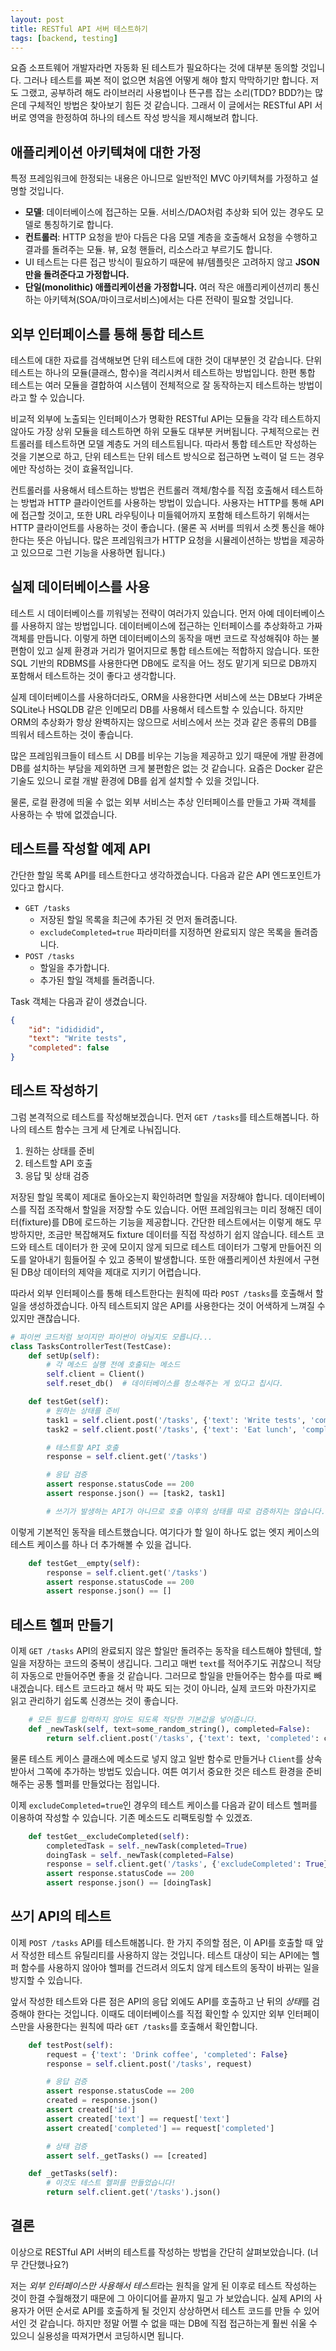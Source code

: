 ```yaml
---
layout: post
title: RESTful API 서버 테스트하기
tags: [backend, testing]
---
```



요즘 소프트웨어 개발자라면 자동화 된 테스트가 필요하다는 것에 대부분 동의할 것입니다. 그러나 테스트를 짜본 적이 없으면 처음엔 어떻게 해야 할지 막막하기만 합니다. 저도 그랬고, 공부하려 해도 라이브러리 사용법이나 뜬구름 잡는 소리(TDD? BDD?)는 많은데 구체적인 방법은 찾아보기 힘든 것 같습니다. 그래서 이 글에서는 RESTful API 서버로 영역을 한정하여 하나의 테스트 작성 방식을 제시해보려 합니다.


## 애플리케이션 아키텍쳐에 대한 가정

특정 프레임워크에 한정되는 내용은 아니므로 일반적인 MVC 아키텍쳐를 가정하고 설명할 것입니다.

* **모델**: 데이터베이스에 접근하는 모듈. 서비스/DAO처럼 추상화 되어 있는 경우도 모델로 통칭하기로 합니다.
* **컨트롤러**: HTTP 요청을 받아 다듬은 다음 모델 계층을 호출해서 요청을 수행하고 결과를 돌려주는 모듈. 뷰, 요청 핸들러, 리소스라고 부르기도 합니다.
* UI 테스트는 다른 접근 방식이 필요하기 때문에 뷰/템플릿은 고려하지 않고 **JSON만을 돌려준다고 가정합니다.**
* **단일(monolithic) 애플리케이션을 가정합니다.** 여러 작은 애플리케이션끼리 통신하는 아키텍쳐(SOA/마이크로서비스)에서는 다른 전략이 필요할 것입니다.


## 외부 인터페이스를 통해 통합 테스트

테스트에 대한 자료를 검색해보면 단위 테스트에 대한 것이 대부분인 것 같습니다. 단위 테스트는 하나의 모듈(클래스, 함수)을 격리시켜서 테스트하는 방법입니다. 한편 통합 테스트는 여러 모듈을 결합하여 시스템이 전체적으로 잘 동작하는지 테스트하는 방법이라고 할 수 있습니다.

비교적 외부에 노출되는 인터페이스가 명확한 RESTful API는 모듈을 각각 테스트하지 않아도 가장 상위 모듈을 테스트하면 하위 모듈도 대부분 커버됩니다. 구체적으로는 컨트롤러를 테스트하면 모델 계층도 거의 테스트됩니다. 따라서 통합 테스트만 작성하는 것을 기본으로 하고, 단위 테스트는 단위 테스트 방식으로 접근하면 노력이 덜 드는 경우에만 작성하는 것이 효율적입니다.

컨트롤러를 사용해서 테스트하는 방법은 컨트롤러 객체/함수를 직접 호출해서 테스트하는 방법과 HTTP 클라이언트를 사용하는 방법이 있습니다. 사용자는 HTTP를 통해 API에 접근할 것이고, 또한 URL 라우팅이나 미들웨어까지 포함해 테스트하기 위해서는 HTTP 클라이언트를 사용하는 것이 좋습니다. (물론 꼭 서버를 띄워서 소켓 통신을 해야 한다는 뜻은 아닙니다. 많은 프레임워크가 HTTP 요청을 시뮬레이션하는 방법을 제공하고 있으므로 그런 기능을 사용하면 됩니다.)


## 실제 데이터베이스를 사용

테스트 시 데이터베이스를 끼워넣는 전략이 여러가지 있습니다. 먼저 아예 데이터베이스를 사용하지 않는 방법입니다. 데이터베이스에 접근하는 인터페이스를 추상화하고 가짜 객체를 만듭니다. 이렇게 하면 데이터베이스의 동작을 매번 코드로 작성해줘야 하는 불편함이 있고 실제 환경과 거리가 멀어지므로 통합 테스트에는 적합하지 않습니다. 또한 SQL 기반의 RDBMS를 사용한다면 DB에도 로직을 어느 정도 맡기게 되므로 DB까지 포함해서 테스트하는 것이 좋다고 생각합니다.

실제 데이터베이스를 사용하더라도, ORM을 사용한다면 서비스에 쓰는 DB보다 가벼운 SQLite나 HSQLDB 같은 인메모리 DB를 사용해서 테스트할 수 있습니다. 하지만 ORM의 추상화가 항상 완벽하지는 않으므로 서비스에서 쓰는 것과 같은 종류의 DB를 띄워서 테스트하는 것이 좋습니다.

많은 프레임워크들이 테스트 시 DB를 비우는 기능을 제공하고 있기 때문에 개발 환경에 DB를 설치하는 부담을 제외하면 크게 불편함은 없는 것 같습니다. 요즘은 Docker 같은 기술도 있으니 로컬 개발 환경에 DB를 쉽게 설치할 수 있을 것입니다.

물론, 로컬 환경에 띄울 수 없는 외부 서비스는 추상 인터페이스를 만들고 가짜 객체를 사용하는 수 밖에 없겠습니다.


## 테스트를 작성할 예제 API

간단한 할일 목록 API를 테스트한다고 생각하겠습니다. 다음과 같은 API 엔드포인트가 있다고 합시다.

* `GET /tasks`
    * 저장된 할일 목록을 최근에 추가된 것 먼저 돌려줍니다.
    * `excludeCompleted=true` 파라미터를 지정하면 완료되지 않은 목록을 돌려줍니다.
* `POST /tasks`
    * 할일을 추가합니다.
    * 추가된 할일 객체를 돌려줍니다.

Task 객체는 다음과 같이 생겼습니다.

```json
{
    "id": "idididid",
    "text": "Write tests",
    "completed": false
}
```


## 테스트 작성하기

그럼 본격적으로 테스트를 작성해보겠습니다. 먼저 `GET /tasks`를 테스트해봅니다. 하나의 테스트 함수는 크게 세 단계로 나눠집니다.

1. 원하는 상태를 준비
2. 테스트할 API 호출
3. 응답 및 상태 검증

저장된 할일 목록이 제대로 돌아오는지 확인하려면 할일을 저장해야 합니다. 데이터베이스를 직접 조작해서 할일을 저장할 수도 있습니다. 어떤 프레임워크는 미리 정해진 데이터(fixture)를 DB에 로드하는 기능을 제공합니다. 간단한 테스트에서는 이렇게 해도 무방하지만, 조금만 복잡해져도 fixture 데이터를 직접 작성하기 쉽지 않습니다. 테스트 코드와 테스트 데이터가 한 곳에 모이지 않게 되므로 테스트 데이터가 그렇게 만들어진 의도를 알아내기 힘들어질 수 있고 중복이 발생합니다. 또한 애플리케이션 차원에서 구현된 DB상 데이터의 제약을 제대로 지키기 어렵습니다.

따라서 외부 인터페이스를 통해 테스트한다는 원칙에 따라 `POST /tasks`를 호출해서 할일을 생성하겠습니다. 아직 테스트되지 않은 API를 사용한다는 것이 어색하게 느껴질 수 있지만 괜찮습니다.

```python
# 파이썬 코드처럼 보이지만 파이썬이 아닐지도 모릅니다...
class TasksControllerTest(TestCase):
    def setUp(self):
        # 각 메소드 실행 전에 호출되는 메소드
        self.client = Client()
        self.reset_db()  # 데이터베이스를 청소해주는 게 있다고 칩시다.

    def testGet(self):
        # 원하는 상태를 준비
        task1 = self.client.post('/tasks', {'text': 'Write tests', 'completed': False}).json()
        task2 = self.client.post('/tasks', {'text': 'Eat lunch', 'completed': True}).json()

        # 테스트할 API 호출
        response = self.client.get('/tasks')

        # 응답 검증
        assert response.statusCode == 200
        assert response.json() == [task2, task1]

        # 쓰기가 발생하는 API가 아니므로 호출 이후의 상태를 따로 검증하지는 않습니다.
```

이렇게 기본적인 동작을 테스트했습니다. 여기다가 할 일이 하나도 없는 엣지 케이스의 테스트 케이스를 하나 더 추가해볼 수 있을 겁니다.

```python
    def testGet__empty(self):
        response = self.client.get('/tasks')
        assert response.statusCode == 200
        assert response.json() == []
```


## 테스트 헬퍼 만들기

이제 `GET /tasks` API의 완료되지 않은 할일만 돌려주는 동작을 테스트해야 할텐데, 할일을 저장하는 코드의 중복이 생깁니다. 그리고 매번 `text`를 적어주기도 귀찮으니 적당히 자동으로 만들어주면 좋을 것 같습니다. 그러므로 할일을 만들어주는 함수를 따로 빼내겠습니다. 테스트 코드라고 해서 막 짜도 되는 것이 아니라, 실제 코드와 마찬가지로 읽고 관리하기 쉽도록 신경쓰는 것이 좋습니다.

```python
    # 모든 필드를 입력하지 않아도 되도록 적당한 기본값을 넣어줍니다.
    def _newTask(self, text=some_random_string(), completed=False):
        return self.client.post('/tasks', {'text': text, 'completed': completed}).json()
```

물론 테스트 케이스 클래스에 메소드로 넣지 않고 일반 함수로 만들거나 `Client`를 상속받아서 그쪽에 추가하는 방법도 있습니다. 여튼 여기서 중요한 것은 테스트 환경을 준비해주는 공통 헬퍼를 만들었다는 점입니다.

이제 `excludeCompleted=true`인 경우의 테스트 케이스를 다음과 같이 테스트 헬퍼를 이용하여 작성할 수 있습니다. 기존 메소드도 리팩토링할 수 있겠죠.

```python
    def testGet__excludeCompleted(self):
        completedTask = self._newTask(completed=True)
        doingTask = self._newTask(completed=False)
        response = self.client.get('/tasks', {'excludeCompleted': True})
        assert response.statusCode == 200
        assert response.json() == [doingTask]
```


## 쓰기 API의 테스트

이제 `POST /tasks` API를 테스트해봅니다. 한 가지 주의할 점은, 이 API를 호출할 때 앞서 작성한 테스트 유틸리티를 사용하지 않는 것입니다. 테스트 대상이 되는 API에는 헬퍼 함수를 사용하지 않아야 헬퍼를 건드려서 의도치 않게 테스트의 동작이 바뀌는 일을 방지할 수 있습니다.

앞서 작성한 테스트와 다른 점은 API의 응답 외에도 API를 호출하고 난 뒤의 *상태*를 검증해야 한다는 것입니다. 이때도 데이터베이스를 직접 확인할 수 있지만 외부 인터페이스만을 사용한다는 원칙에 따라 `GET /tasks`를 호출해서 확인합니다.

```python
    def testPost(self):
        request = {'text': 'Drink coffee', 'completed': False}
        response = self.client.post('/tasks', request)

        # 응답 검증
        assert response.statusCode == 200
        created = response.json()
        assert created['id']
        assert created['text'] == request['text']
        assert created['completed'] == request['completed']

        # 상태 검증
        assert self._getTasks() == [created]

    def _getTasks(self):
        # 이것도 테스트 헬퍼를 만들었습니다!
        return self.client.get('/tasks').json()
```


## 결론

이상으로 RESTful API 서버의 테스트를 작성하는 방법을 간단히 살펴보았습니다. (너무 간단했나요?)

저는 *외부 인터페이스만 사용해서 테스트*라는 원칙을 알게 된 이후로 테스트 작성하는 것이 한결 수월해졌기 때문에 그 아이디어를 끝까지 밀고 가 보았습니다. 실제 API의 사용자가 어떤 순서로 API를 호출하게 될 것인지 상상하면서 테스트 코드를 만들 수 있어서인 것 같습니다. 하지만 정말 어쩔 수 없을 때는 DB에 직접 접근하는게 훨씬 쉬울 수 있으니 실용성을 따져가면서 코딩하시면 됩니다.
